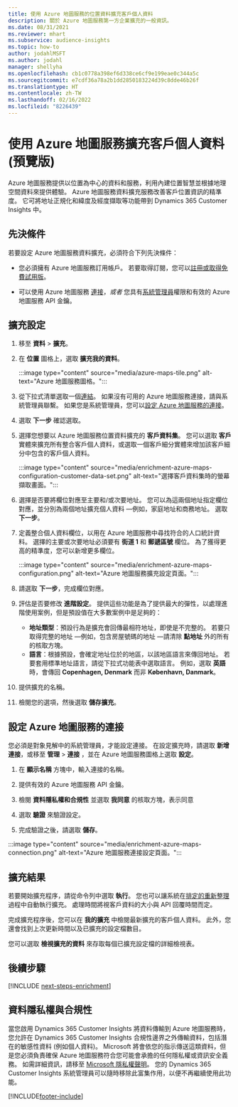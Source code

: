 ```yaml
---
title: 使用 Azure 地圖服務的位置資料擴充客戶個人資料
description: 關於 Azure 地圖服務第一方企業擴充的一般資訊。
ms.date: 08/31/2021
ms.reviewer: mhart
ms.subservice: audience-insights
ms.topic: how-to
author: jodahlMSFT
ms.author: jodahl
manager: shellyha
ms.openlocfilehash: cb1c0778a398ef6d338ce6cf9e199eae0c344a5c
ms.sourcegitcommit: e7cdf36a78a2b1dd2850183224d39c8dde46b26f
ms.translationtype: HT
ms.contentlocale: zh-TW
ms.lasthandoff: 02/16/2022
ms.locfileid: "8226439"
---
```

# <a name="enrichment-of-customer-profiles-with-azure-maps-preview"></a>使用 Azure 地圖服務擴充客戶個人資料 (預覽版)

Azure 地圖服務提供以位置為中心的資料和服務，利用內建位置智慧並根據地理空間資料來提供體驗。 Azure 地圖服務資料擴充服務改善客戶位置資訊的精準度。 它可將地址正規化和緯度及經度擷取等功能帶到 Dynamics 365 Customer Insights 中。

## <a name="prerequisites"></a>先決條件

若要設定 Azure 地圖服務資料擴充，必須符合下列先決條件：

- 您必須擁有 Azure 地圖服務訂用帳戶。 若要取得訂閱，您可以[註冊或取得免費試用版](https://azure.microsoft.com/services/azure-maps/)。

- 可以使用 Azure 地圖服務 [連接](connections.md)，*或者* 您具有[系統管理員](permissions.md#administrator)權限和有效的 Azure 地圖服務 API 金鑰。

## <a name="configure-the-enrichment"></a>擴充設定

1. 移至 **資料** > **擴充**。 

1. 在 **位置** 圖格上，選取 **擴充我的資料**。

   :::image type="content" source="media/azure-maps-tile.png" alt-text="Azure 地圖服務圖格。":::

1. 從下拉式清單選取一個[連結](connections.md)。 如果沒有可用的 Azure 地圖服務連接，請與系統管理員聯繫。 如果您是系統管理員，您可以[設定 Azure 地圖服務的連接](#configure-the-connection-for-azure-maps)。 

1. 選取 **下一步** 確認選取。

1. 選擇您想要以 Azure 地圖服務位置資料擴充的 **客戶資料集**。 您可以選取 **客戶** 實體來擴充所有整合客戶個人資料，或選取一個客戶細分實體來增加該客戶細分中包含的客戶個人資料。

    :::image type="content" source="media/enrichment-azure-maps-configuration-customer-data-set.png" alt-text="選擇客戶資料集時的螢幕擷取畫面。":::

1. 選擇是否要將欄位對應至主要和/或次要地址。 您可以為這兩個地址指定欄位對應，並分別為兩個地址擴充個人資料 &mdash;例如，家庭地址和商務地址。 選取 **下一步**。

1. 定義整合個人資料欄位，以用在 Azure 地圖服務中尋找符合的人口統計資料。 選擇的主要或次要地址必須要有 **街道 1** 和 **郵遞區號** 欄位。 為了獲得更高的精準度，您可以新增更多欄位。

   :::image type="content" source="media/enrichment-azure-maps-configuration.png" alt-text="Azure 地圖服務擴充設定頁面。":::

1. 請選取 **下一步**，完成欄位對應。

1. 評估是否要修改 **進階設定**。 提供這些功能是為了提供最大的彈性，以處理進階使用案例，但是預設值在大多數案例中是足夠的：
   - **地址類型**：預設行為是擴充會回傳最相符地址，即使是不完整的。 若要只取得完整的地址 &mdash;例如，包含房屋號碼的地址 &mdash;請清除 **點地址** 外的所有的核取方塊。 
   - **語言**：根據預設，會確定地址位於的地區，以該地區語言來傳回地址。 若要套用標準地址語言，請從下拉式功能表中選取語言。 例如，選取 **英語** 時，會傳回 **Copenhagen, Denmark** 而非 **København, Danmark**。

1. 提供擴充的名稱。

1. 檢閱您的選項，然後選取 **儲存擴充**。

## <a name="configure-the-connection-for-azure-maps"></a>設定 Azure 地圖服務的連接

您必須是對象見解中的系統管理員，才能設定連接。 在設定擴充時，請選取 **新增連接**，或移至 **管理** > **連接** ，並在 Azure 地圖服務圖格上選取 **設定**。

1. 在 **顯示名稱** 方塊中，輸入連接的名稱。

1. 提供有效的 Azure 地圖服務 API 金鑰。

1. 檢閱 **資料隱私權和合規性** 並選取 **我同意** 的核取方塊，表示同意

1. 選取 **驗證** 來驗證設定。

1. 完成驗證之後，請選取 **儲存**。

:::image type="content" source="media/enrichment-azure-maps-connection.png" alt-text="Azure 地圖服務連接設定頁面。":::

## <a name="enrichment-results"></a>擴充結果

若要開始擴充程序，請從命令列中選取 **執行**。 您也可以讓系統在[排定的重新整理](system.md#schedule-tab)過程中自動執行擴充。 處理時間將視客戶資料的大小與 API 回覆時間而定。

完成擴充程序後，您可以在 **我的擴充** 中檢閱最新擴充的客戶個人資料。 此外，您還會找到上次更新時間以及已擴充的設定檔數目。

您可以選取 **檢視擴充的資料** 來存取每個已擴充設定檔的詳細檢視表。

## <a name="next-steps"></a>後續步驟

[!INCLUDE [next-steps-enrichment](../includes/next-steps-enrichment.md)]

## <a name="data-privacy-and-compliance"></a>資料隱私權與合規性

當您啟用 Dynamics 365 Customer Insights 將資料傳輸到 Azure 地圖服務時，您允許在 Dynamics 365 Customer Insights 合規性邊界之外傳輸資料，包括潛在的敏感性資料 (例如個人資料)。 Microsoft 將會依您的指示傳送這類資料，但是您必須負責確保 Azure 地圖服務符合您可能會承擔的任何隱私權或資訊安全義務。 如需詳細資訊，請移至 [Microsoft 隱私權聲明](https://go.microsoft.com/fwlink/?linkid=396732)。
您的 Dynamics 365 Customer Insights 系統管理員可以隨時移除此富集作用，以便不再繼續使用此功能。

[!INCLUDE[footer-include](../includes/footer-banner.md)]
